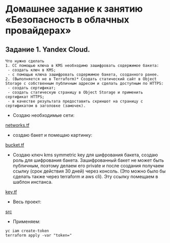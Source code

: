 # Домашнее задание к занятию «Безопасность в облачных провайдерах»

## Задание 1.  Yandex Cloud.

```
Что нужно сделать
1. СС помощью ключа в KMS необходимо зашифровать содержимое бакета:
 - создать ключ в KMS;
 - с помощью ключа зашифровать содержимое бакета, созданного ранее.
2. (Выполняется не в Terraform)* Создать статический сайт в Object Storage c собственным публичным адресом и сделать доступным по HTTPS:
 - создать сертификат;
 - создать статическую страницу в Object Storage и применить сертификат HTTPS;
 - в качестве результата предоставить скриншот на страницу с сертификатом в заголовке (замочек).
```
* Создаю необходимые сети:

[networks.tf](https://github.com/A-Tagir/CloudOrg/blob/main/03/src/network.tf)

* создаю бакет и помещаю картинку:

[bucket.tf](https://github.com/A-Tagir/CloudOrg/blob/main/03/src/bucket.tf)

* Создаю ключ kms symmetric key для шифрования бакета, создаю роль для шифрования бакета. Зашифрованный бакет не может быть
  публичным, поэтому делаем его private и после создания получаем ссылку (срок действия 30 дней) через консоль.
  (Это можно было бы сделать также через terraform и aws cli). Эту ссылку помещаем в шаблон инстанса.

[key.tf](https://github.com/A-Tagir/CloudOrg/blob/main/03/src/key.tf)

* Весь проект:

[src]()

* Применяем:
```
yc iam create-token
terraform apply -var "token="

```
